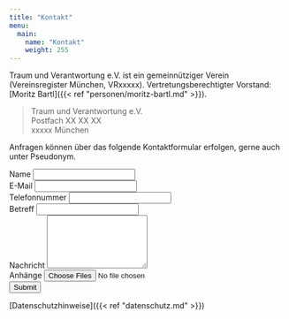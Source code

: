 ```yaml
---
title: "Kontakt"
menu:
  main:
    name: "Kontakt"
    weight: 255
---
```


Traum und Verantwortung e.V. ist ein gemeinnütziger Verein (Vereinsregister München, VRxxxxx). Vertretungsberechtigter Vorstand: [Moritz Bartl]({{< ref "personen/moritz-bartl.md" >}}).

> Traum und Verantwortung e.V.\
> Postfach XX XX XX\
> xxxxx München

Anfragen können über das folgende Kontaktformular erfolgen, gerne auch unter Pseudonym.

<form action="https://internet4.org/contact.php" method="post" enctype="multipart/form-data" id="ts_form_element_id" name="edit_submission_form">
<input type="hidden" id="form_tools_published_form_id" value="2">
<label for="name">Name</label>
<input type="text" name="name" value="" id="name">
<br/>
<label for="email">E-Mail</label>
<input type="text" name="email" value="" id="email">
<br/>
<label for="email">Telefonnummer</label>
<input type="text" name="phone" value="" id="phone">
<br/>
<label for="subject">Betreff</label>
<input type="text" name="subject" value="" id="subject">
<br/>
<label for="body_id">Nachricht</label>
<textarea name="body" id="body_id" rows="6"></textarea>
<br/>
<label for="attachments[]">Anhänge</label>
<input type="file" class="cf_file_upload_btn" name="attachments[]" multiple="multiple"> 
<input type="hidden" class="cf_file_field_id" value="6">
<br/>
<input type="submit" name="form_tools_continue" value="Submit" id="submit">
</form>

[Datenschutzhinweise]({{< ref "datenschutz.md" >}})